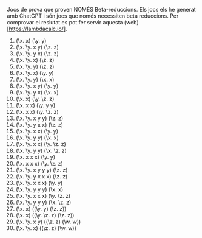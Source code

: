 Jocs de prova que proven NOMÉS Beta-reduccions. Els jocs els he generat amb ChatGPT i són jocs que només necessiten beta reduccions.
Per comprovar el reslutat es pot fer servir aquesta (web)[https://lambdacalc.io/].

1. (\x. x) (\y. y)
2. (\x. \y. x y) (\z. z)
3. (\x. \y. y x) (\z. z)
4. (\x. \y. x) (\z. z)
5. (\x. \y. y) (\z. z)
6. (\x. \y. x) (\y. y)
7. (\x. \y. y) (\x. x)
8. (\x. \y. x y) (\y. y)
9. (\x. \y. y x) (\x. x)
10. (\x. x) (\y. \z. z)
11. (\x. x x) (\y. y y)
12. (\x. x x) (\y. \z. z)
13. (\x. \y. x y y) (\z. z)
14. (\x. \y. y x x) (\z. z)
15. (\x. \y. x x) (\y. y)
16. (\x. \y. y y) (\x. x)
17. (\x. \y. x x) (\y. \z. z)
18. (\x. \y. y y) (\x. \z. z)
19. (\x. x x x) (\y. y)
20. (\x. x x x) (\y. \z. z)
21. (\x. \y. x y y y) (\z. z)
22. (\x. \y. y x x x) (\z. z)
23. (\x. \y. x x x) (\y. y)
24. (\x. \y. y y y) (\x. x)
25. (\x. \y. x x x) (\y. \z. z)
26. (\x. \y. y y y) (\x. \z. z)
27. (\x. x) ((\y. y) (\z. z))
28. (\x. x) ((\y. \z. z) (\z. z))
29. (\x. \y. x y) ((\z. z) (\w. w))
30. (\x. \y. x) ((\z. z) (\w. w))
